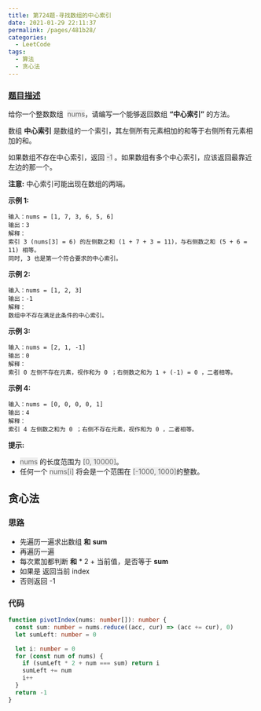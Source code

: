 ```yaml
---
title: 第724题-寻找数组的中心索引
date: 2021-01-29 22:11:37
permalink: /pages/481b28/
categories:
  - LeetCode
tags:
  - 算法
  - 贪心法
---
```


### [题目描述](https://leetcode-cn.com/problems/find-pivot-index/)

给你一个整数数组  <font style="background: #eee; color: #666;">nums</font>，请编写一个能够返回数组 **“中心索引”** 的方法。

数组 **中心索引** 是数组的一个索引，其左侧所有元素相加的和等于右侧所有元素相加的和。

如果数组不存在中心索引，返回 <font style="background: #eee; color: #666;">-1</font> 。如果数组有多个中心索引，应该返回最靠近左边的那一个。

**注意:** 中心索引可能出现在数组的两端。

<!-- more -->

**示例 1:**

```
输入：nums = [1, 7, 3, 6, 5, 6]
输出：3
解释：
索引 3 (nums[3] = 6) 的左侧数之和 (1 + 7 + 3 = 11)，与右侧数之和 (5 + 6 = 11) 相等。
同时, 3 也是第一个符合要求的中心索引。
```

**示例 2:**

```
输入：nums = [1, 2, 3]
输出：-1
解释：
数组中不存在满足此条件的中心索引。
```

**示例 3:**

```
输入：nums = [2, 1, -1]
输出：0
解释：
索引 0 左侧不存在元素，视作和为 0 ；右侧数之和为 1 + (-1) = 0 ，二者相等。
```

**示例 4:**

```
输入：nums = [0, 0, 0, 0, 1]
输出：4
解释：
索引 4 左侧数之和为 0 ；右侧不存在元素，视作和为 0 ，二者相等。
```

**提示:**

- <font style="background: #eee; color: #666;">nums</font> 的长度范围为 <font style="background: #eee; color: #666;">[0, 10000]</font>。
- 任何一个 <font style="background: #eee; color: #666;">nums[i]</font> 将会是一个范围在 <font style="background: #eee; color: #666;">[-1000, 1000]</font>的整数。

## 贪心法

### 思路

- 先遍历一遍求出数组 **和** **sum**
- 再遍历一遍
- 每次累加都判断 **和** \* 2 + 当前值，是否等于 **sum**
- 如果是 返回当前 index
- 否则返回 -1

### 代码

```TypeScript
function pivotIndex(nums: number[]): number {
  const sum: number = nums.reduce((acc, cur) => (acc += cur), 0)
  let sumLeft: number = 0

  let i: number = 0
  for (const num of nums) {
    if (sumLeft * 2 + num === sum) return i
    sumLeft += num
    i++
  }
  return -1
}
```
